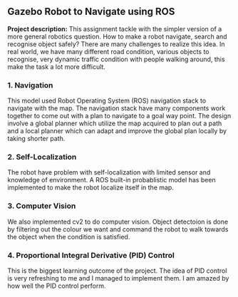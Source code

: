 ## Gazebo Robot to Navigate using ROS

**Project description:** This assignment tackle with the simpler version of a more general robotics question. How to make a robot navigate, search and recognise object safely? There are many challenges to realize this idea. In real world, we have many different road condition, various objects to recognise, very dynamic traffic condition with people walking around, this make the task a lot more difficult. 

### 1. Navigation
This model used Robot Operating System (ROS) navigation stack to navigate with the map. The navigation stack have many components work together to come out with a plan to navigate to a goal way point. The design involve a global planner which utilize the map acquired to plan out a path and a local planner which can adapt and improve the global plan locally by taking shorter path.

### 2. Self-Localization
The robot have problem with self-localization with limited sensor and knowledge of environment. A ROS built-in probablistic model has been implemented to make the robot localize itself in the map.

### 3. Computer Vision
We also implemented cv2 to do computer vision. Object detectoion is done by filtering out the colour we want and command the robot to walk towards the object when the condition is satisfied.

### 4. Proportional Integral Derivative (PID) Control
This is the biggest learning outcome of the project. The idea of PID control is very refreshing to me and I managed to implement them. I am amazed by how well the PID control perform.

